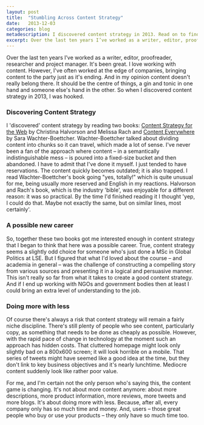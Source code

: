 ```yaml
---
layout: post
title:  "Stumbling Across Content Strategy"
date:   2013-12-03 
categories: blog
metadescription: I discovered content strategy in 2013. Read on to find out why it's so much more fun than copywriting.
excerpt: Over the last ten years I’ve worked as a writer, editor, proofreader, researcher and project manager. It's been great. I love working with content. However, I've often worked at the edge of companies, bringing content to the party just as it is ending. And in my opinion content doesn't really belong there. It should be the centre of things, a gin and tonic in one hand and someone else's hand in the other. So when I discovered content strategy in 2013, I was hooked.
---
```


<p>
Over the last ten years I’ve worked as a writer, editor, proofreader, researcher and project manager. It's been great. I love working with content. However, I've often worked at the edge of companies, bringing content to the party just as it's ending. And in my opinion content doesn't really belong there. It should be the centre of things, a gin and tonic in one hand and someone else's hand in the other. So when I discovered content strategy in 2013, I was hooked. 
</p>
<h3>Discovering Content Strategy</h3>
<p>
I 'discovered' content strategy by reading two books: <a href="http://contentstrategy.com/">Content Strategy for the Web</a> by Christina Halvorson and Melissa Rach and <a href="http://rosenfeldmedia.com/books/content-everywhere/">Content Everywhere</a> by Sara Wachter-Boettcher. Wachter-Boettcher talked about dividing content into chunks so it can travel, which made a lot of sense. I've never been a fan of the approach where content – in a semantically indistinguishable mess – is poured into a fixed-size bucket and then abandoned. I have to admit that I've done it myself. I just tended to have reservations. The content quickly becomes outdated; it is also trapped. I read Wachter-Boettcher's book going "yes, totally!" which is quite unusual for me, being usually more reserved and English in my reactions. Halvorson and Rach's book, which is the industry 'bible', was enjoyable for a different reason: it was so practical. By the time I'd finished reading it I thought 'yep, I could do that. Maybe not exactly the same, but on similar lines, most certainly'. 
</p>
<h3>A possible new career</h3>
<p>
So, together these two books got me interested enough in content strategy that I began to think that here was a possible career. True, content strategy seems a slightly odd choice for someone who's just done a MSc in Global Politics at LSE. But I figured that what I'd loved about the course – and academia in general – was the challenge of constructing a compelling story from various sources and presenting it in a logical and persuasive manner. This isn't really so far from what it takes to create a good content strategy. And if I end up working with NGOs and government bodies then at least I could bring an extra level of understanding to the job.
</p>
<h3>Doing more with less</h3>
<p>
Of course there's always a risk that content strategy will remain a fairly niche discipline. There's still plenty of people who see content, particularly copy, as something that needs to be done as cheaply as possible. However, with the rapid pace of change in technology at the moment such an approach has hidden costs. That cluttered homepage might look only slightly bad on a 800x600 screen; it will look horrible on a mobile. That series of tweets might have seemed like a good idea at the time, but they don't link to key business objectives and it's nearly lunchtime. Mediocre content suddenly look like rather poor value. 
</p>
<p>
For me, and I'm certain not the only person who's saying this, the content game is changing. It's not about more content anymore: about more descriptions, more product information, more reviews, more tweets and more blogs. It's about doing more with less. Because, after all, every company only has so much time and money. And, users – those great people who buy or use your products – they only have so much time too.
</p>